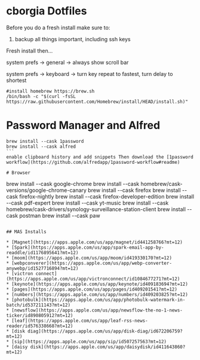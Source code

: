 # cborgia Dotfiles

Before you do a fresh install make sure to:

1) backup all things important, including ssh keys


Fresh install then...

system prefs -> general -> always show scroll bar

system prefs → keyboard → turn key repeat to fastest, turn delay to shortest 




```
#install homebrew https://brew.sh
/bin/bash -c "$(curl -fsSL https://raw.githubusercontent.com/Homebrew/install/HEAD/install.sh)"

```

# Password Manager and Alfred

````
brew install --cask 1password
brew install --cask alfred
```
enable clipboard history and add snippets Then download the [1password workflow](https://github.com/alfredapp/1password-workflow#readme)

# Browser 

````
brew install --cask google-chrome
brew install --cask homebrew/cask-versions/google-chrome-canary
brew install --cask firefox
brew install --cask firefox-nightly
brew install --cask firefox-developer-edition
brew install --cask pdf-expert
brew install --cask yt-music
brew install --cask homebrew/cask-drivers/synology-surveillance-station-client
brew install --cask postman
brew install --cask paw
```

## MAS Installs

* [Magnet](https://apps.apple.com/us/app/magnet/id441258766?mt=12)
* [Spark](https://apps.apple.com/us/app/spark-email-app-by-readdle/id1176895641?mt=12)
* [moom](https://apps.apple.com/us/app/moom/id419330170?mt=12)
* [webpconverer](https://apps.apple.com/us/app/webp-converter-anywebp/id1527716894?mt=12)
* [victron connect](https://apps.apple.com/us/app/victronconnect/id1084677271?mt=12)
* [keynote](https://apps.apple.com/us/app/keynote/id409183694?mt=12)
* [pages](https://apps.apple.com/us/app/pages/id409201541?mt=12)
* [numbers](https://apps.apple.com/us/app/numbers/id409203825?mt=12)
* [photobulk](https://apps.apple.com/us/app/photobulk-watermark-in-batch/id537211143?mt=12)
* [newsflow](https://apps.apple.com/us/app/newsflow-the-no-1-news-ticker/id890805912?mt=12)
* [leaf](https://apps.apple.com/us/app/leaf-rss-news-reader/id576338668?mt=12)
* [disk diag](https://apps.apple.com/us/app/disk-diag/id672206759?mt=12)
* [sip](https://apps.apple.com/us/app/sip/id507257563?mt=12)
* [daisy disk](https://apps.apple.com/us/app/daisydisk/id411643860?mt=12)
